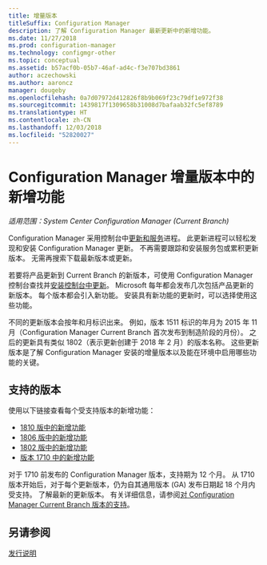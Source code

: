 ```yaml
---
title: 增量版本
titleSuffix: Configuration Manager
description: 了解 Configuration Manager 最新更新中的新增功能。
ms.date: 11/27/2018
ms.prod: configuration-manager
ms.technology: configmgr-other
ms.topic: conceptual
ms.assetid: b57acf0b-05b7-46af-ad4c-f3e707bd3861
author: aczechowski
ms.author: aaroncz
manager: dougeby
ms.openlocfilehash: 0a7d07972d412826f8b9b069f23c79df1e972f38
ms.sourcegitcommit: 1439817f1309658b31008d7bafaab32fc5ef8789
ms.translationtype: HT
ms.contentlocale: zh-CN
ms.lasthandoff: 12/03/2018
ms.locfileid: "52820027"
---
```

# <a name="whats-new-in-configuration-manager-incremental-versions"></a>Configuration Manager 增量版本中的新增功能

*适用范围：System Center Configuration Manager (Current Branch)*

 Configuration Manager 采用控制台中[更新和服务](/sccm/core/servers/manage/updates)进程。 此更新进程可以轻松发现和安装 Configuration Manager 更新。 不再需要跟踪和安装服务包或累积更新版本。 无需再搜索下载最新版本或更新。

 若要将产品更新到 Current Branch 的新版本，可使用 Configuration Manager 控制台查找并[安装控制台中更新](/sccm/core/servers/manage/install-in-console-updates)。 Microsoft 每年都会发布几次包括产品更新的新版本。 每个版本都会引入新功能。 安装具有新功能的更新时，可以选择使用这些功能。 

 不同的更新版本会按年和月标识出来。 例如，版本 1511 标识的年月为 2015 年 11 月（Configuration Manager Current Branch 首次发布到制造阶段的月份）。 之后的更新具有类似 1802（表示更新创建于 2018 年 2 月）的版本名称。 这些更新版本是了解 Configuration Manager 安装的增量版本以及能在环境中启用哪些功能的关键。



## <a name="supported-versions"></a>支持的版本
 使用以下链接查看每个受支持版本的新增功能：
  - [1810 版中的新增功能](/sccm/core/plan-design/changes/whats-new-in-version-1810)
  - [1806 版中的新增功能](/sccm/core/plan-design/changes/whats-new-in-version-1806)  
  - [1802 版中的新增功能](/sccm/core/plan-design/changes/whats-new-in-version-1802)
  - [版本 1710 中的新增功能](/sccm/core/plan-design/changes/whats-new-in-version-1710)


对于 1710 前发布的 Configuration Manager 版本，支持期为 12 个月。 从 1710 版本开始后，对于每个更新版本，仍为自其通用版本 (GA) 发布日期起 18 个月内受支持。  了解最新的更新版本。 有关详细信息，请参阅[对 Configuration Manager Current Branch 版本的支持](/sccm/core/servers/manage/current-branch-versions-supported)。  


## <a name="see-also"></a>另请参阅
[发行说明](/sccm/core/servers/deploy/install/release-notes)
